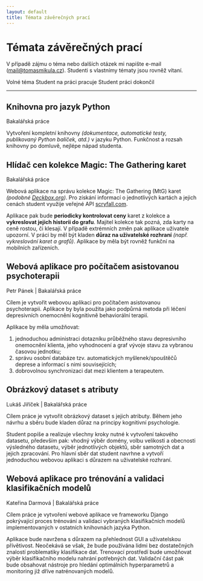 ```yaml
---
layout: default
title: Témata závěrečných prací
---
```


# Témata závěrečných prací
V případě zájmu o téma nebo dalších otázek mi napište e-mail ([mail@tomasmikula.cz](mailto:mail@tomasmikula.cz)). Studenti s vlastnímy tématy jsou rovněž vítaní.

<div class="legend">
<i class="fad fa-flag free"></i> Volné téma <i class="fad fa-flag working"></i> Student na práci pracuje <i class="fad fa-flag finished"></i> Student práci dokončil
</div>

<hr>

## **<i class="fad fa-flag free"></i>Knihovna pro jazyk Python**
<span class="subtitle text-muted">Bakalářská práce</span>

Vytvoření kompletní knihovny *(dokumentace, automatické testy, publikovaný Python balíček, atd.)* v jazyku Python.
Funkčnost a rozsah knihovny po domluvě, nejlépe nápad studenta.

## **<i class="fad fa-flag free"></i>Hlídač cen kolekce Magic: The Gathering karet**
<span class="subtitle text-muted">Bakalářská práce</span>

Webová aplikace na správu kolekce Magic: The Gathering (MtG) karet *(podobné [Deckbox.org](https://deckbox.org))*. Pro získání informací o jednotlivých kartách a jejich cenách student využije veřejné API [scryfall.com](https://scryfall.com).

Aplikace pak bude **periodicky kontrolovat ceny** karet z kolekce a **vykreslovat jejich historii do grafu**. Majitel kolekce tak pozná, zda karty na ceně rostou, či klesají. V případě extrémních změn pak aplikace uživatele upozorní. V práci by měl být kladen **důraz na uživatelské rozhraní** *(např. vykreslování karet a grafů)*. Aplikace by měla být rovněž funkční na mobilních zařízeních.

## **<i class="fad fa-flag working"></i> Webová aplikace pro počítačem asistovanou psychoterapii**
<span class="subtitle text-muted">Petr Pánek | Bakalářská práce</span>

Cílem je vytvořit webovou aplikaci pro počítačem asistovanou psychoterapii. Aplikace by byla použita jako podpůrná metoda při léčení depresivních onemocnění kognitivně behaviorální terapií. 

Aplikace by měla umožňovat: 
1. jednoduchou administraci dotazníku průběžného stavu depresivního onemocnění klienta, jeho vyhodnocení a graf vývoje stavu za vybranou časovou jednotku; 
2. správu osobní databáze tzv. automatických myšlenek/spouštěčů deprese a informací s nimi souvisejících; 
3. dobrovolnou synchronizaci dat mezi klientem a terapeutem.

## **<i class="fad fa-flag working"></i> Obrázkový dataset s atributy**
<span class="subtitle text-muted">Lukáš Jiříček | Bakalářská práce</span>

Cílem práce je vytvořit obrázkový dataset s jejich atributy. Během jeho návrhu a sběru bude kladen důraz na principy kognitivní psychologie. 

Student popíše a realizuje všechny kroky nutné k vytvoření takového datasetu, především pak: vhodný výběr domény, volbu velikosti a obecnosti výsledného datasetu, výběr jednotlivých objektů, sběr samotných dat a jejich zpracování. Pro hlavní sběr dat student navrhne a vytvoří jednoduchou webovou aplikaci s důrazem na uživatelské rozhraní.

## **<i class="fad fa-flag working"></i> Webová aplikace pro trénování a validaci klasifikačních modelů**
<span class="subtitle text-muted">Kateřina Darmová | Bakalářská práce</span>

Cílem práce je vytvoření webové aplikace ve frameworku Django pokrývající proces trénování a validaci vybraných klasifikačních modelů implementovaných v ostatních knihovnách jazyka Python. 

Aplikace bude navržena s důrazem na přehlednost GUI a uživatelskou přívětivost. Neočekává se však, že bude používána lidmi bez dostatečných znalostí problematiky klasifikace dat. Trenovací prostředí bude umožňovat výběr klasifikačního modelu nahrání potřebných dat. Validační část pak bude obsahovat nástroje pro hledání optimálních hyperparametrů a monitoring již dříve natrénovaných modelů.
